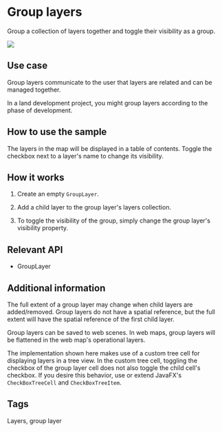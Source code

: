 # Group layers

Group a collection of layers together and toggle their visibility as a group.

![]("GroupLayers.png)

## Use case

Group layers communicate to the user that layers are related and can be managed together.

In a land development project, you might group layers according to the phase of development.

## How to use the sample

The layers in the map will be displayed in a table of contents. Toggle the checkbox next to a layer's name to change its visibility.

## How it works


1. Create an empty `GroupLayer`.

2. Add a child layer to the group layer's layers collection.

3. To toggle the visibility of the group, simply change the group layer's visibility property.


## Relevant API


* GroupLayer


## Additional information

The full extent of a group layer may change when child layers are added/removed. Group layers do not have a spatial reference, but the full extent will have the spatial reference of the first child layer.

Group layers can be saved to web scenes. In web maps, group layers will be flattened in the web map's operational layers.

The implementation shown here makes use of a custom tree cell for displaying layers in a tree view. In the custom 
tree cell, toggling the checkbox of the group layer cell does not also toggle the child cell's checkbox. If you 
desire this behavior, use or extend JavaFX's `CheckBoxTreeCell` and `CheckBoxTreeItem`.

<h2 id="tags">Tags</h2>

<p>Layers, group layer